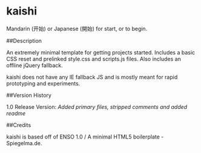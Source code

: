 kaishi
================================
Mandarin (开始) or Japanese (開始) for start, or to begin.

##Description

An extremely minimal template for getting projects started. Includes a basic CSS reset and prelinked style.css and scripts.js files. Also includes an offline jQuery fallback.

kaishi does not have any IE fallback JS and is mostly meant for rapid prototyping and experiments.

##Version History

1.0 Release Version: *Added primary files, stripped comments and added readme*

##Credits

kaishi is based off of ENSO 1.0 / A minimal HTML5 boilerplate - Spiegelma.de.